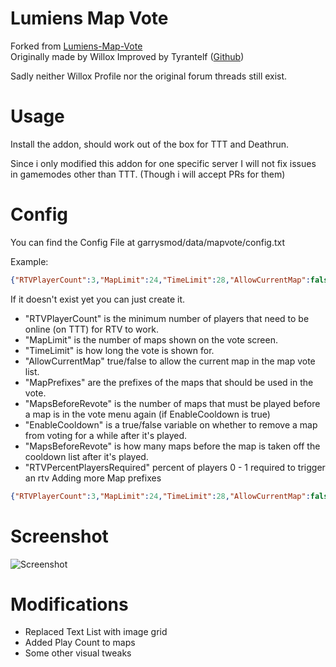 Lumiens Map Vote
=======================
Forked from [Lumiens-Map-Vote](https://github.com/lumien231/Lumiens-Map-Vote)  
Originally made by Willox
Improved by Tyrantelf ([Github](https://github.com/tyrantelf/gmod-mapvote))

Sadly neither Willox Profile nor the original forum threads still exist.

Usage
=======================
Install the addon, should work out of the box for TTT and Deathrun.

Since i only modified this addon for one specific server I will not fix issues in
gamemodes other than TTT. (Though i will accept PRs for them)


Config
=======================

You can find the Config File at garrysmod/data/mapvote/config.txt

Example:
```JSON
{"RTVPlayerCount":3,"MapLimit":24,"TimeLimit":28,"AllowCurrentMap":false,"MapPrefixes":{"1":"ttt_"},"MapsBeforeRevote":3,"EnableCooldown":true}
```

If it doesn't exist yet you can just create it.

* "RTVPlayerCount" is the minimum number of players that need to be online (on TTT) for RTV to work.
* "MapLimit" is the number of maps shown on the vote screen.
* "TimeLimit" is how long the vote is shown for.
* "AllowCurrentMap" true/false to allow the current map in the map vote list.
* "MapPrefixes" are the prefixes of the maps that should be used in the vote.
* "MapsBeforeRevote" is the number of maps that must be played before a map is in the vote menu again (if EnableCooldown is true)
* "EnableCooldown" is a true/false variable on whether to remove a map from voting for a while after it's played.
* "MapsBeforeRevote" is how many maps before the map is taken off the cooldown list after it's played.
* "RTVPercentPlayersRequired" percent of players 0 - 1 required to trigger an rtv
Adding more Map prefixes

```JSON
{"RTVPlayerCount":3,"MapLimit":24,"TimeLimit":28,"AllowCurrentMap":false,"MapPrefixes":{"1":"ttt_","2":"zm_","3":"de_"},"MapsBeforeRevote":3,"EnableCooldown":true}
```

Screenshot
=======================
![Screenshot](https://i.imgur.com/LpJOR9x.png)

Modifications
=======================
* Replaced Text List with image grid
* Added Play Count to maps
* Some other visual tweaks
